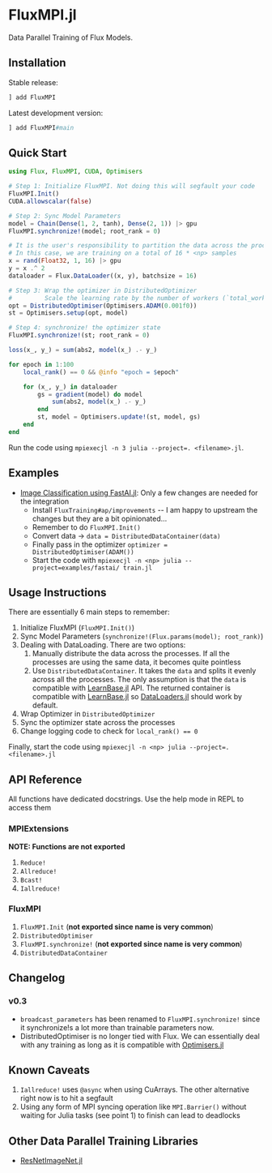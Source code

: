 # FluxMPI.jl

Data Parallel Training of Flux Models.

## Installation

Stable release:

```julia
] add FluxMPI
```

Latest development version:

```julia
] add FluxMPI#main
```

## Quick Start

```julia
using Flux, FluxMPI, CUDA, Optimisers

# Step 1: Initialize FluxMPI. Not doing this will segfault your code
FluxMPI.Init()
CUDA.allowscalar(false)

# Step 2: Sync Model Parameters
model = Chain(Dense(1, 2, tanh), Dense(2, 1)) |> gpu
FluxMPI.synchronize!(model; root_rank = 0)

# It is the user's responsibility to partition the data across the processes
# In this case, we are training on a total of 16 * <np> samples
x = rand(Float32, 1, 16) |> gpu
y = x .^ 2
dataloader = Flux.DataLoader((x, y), batchsize = 16)

# Step 3: Wrap the optimizer in DistributedOptimizer
#         Scale the learning rate by the number of workers (`total_workers()`).
opt = DistributedOptimiser(Optimisers.ADAM(0.001f0))
st = Optimisers.setup(opt, model)

# Step 4: synchronize! the optimizer state
FluxMPI.synchronize!(st; root_rank = 0)

loss(x_, y_) = sum(abs2, model(x_) .- y_)

for epoch in 1:100
    local_rank() == 0 && @info "epoch = $epoch"

    for (x_, y_) in dataloader
        gs = gradient(model) do model
            sum(abs2, model(x_) .- y_)
        end
        st, model = Optimisers.update!(st, model, gs)
    end
end
```

Run the code using `mpiexecjl -n 3 julia --project=. <filename>.jl`.

## Examples

* [Image Classification using FastAI.jl](/examples/fastai/train.jl): Only a few changes are needed for the integration
  * Install `FluxTraining#ap/improvements` -- I am happy to upstream the changes but they are a bit opinionated...
  * Remember to do `FluxMPI.Init()`
  * Convert data -> `data = DistributedDataContainer(data)`
  * Finally pass in the optimizer `optimizer = DistributedOptimiser(ADAM())`
  * Start the code with `mpiexecjl -n <np> julia --project=examples/fastai/ train.jl`

## Usage Instructions

There are essentially 6 main steps to remember:

1. Initialize FluxMPI (`FluxMPI.Init()`)
2. Sync Model Parameters (`synchronize!(Flux.params(model); root_rank)`)
3. Dealing with DataLoading. There are two options:
   1. Manually distribute the data across the processes. If all the processes are using the same data, it becomes quite pointless
   2. Use `DistributedDataContainer`. It takes the `data` and splits it evenly across all the processes. The only assumption is that the `data` is compatible with [LearnBase.jl](https://github.com/JuliaML/LearnBase.jl) API. The returned container is compatible with [LearnBase.jl](https://github.com/JuliaML/LearnBase.jl) so [DataLoaders.jl](https://lorenzoh.github.io/DataLoaders.jl/dev/) should work by default.
4. Wrap Optimizer in `DistributedOptimizer`
5. Sync the optimizer state across the processes
6. Change logging code to check for `local_rank() == 0`

Finally, start the code using `mpiexecjl -n <np> julia --project=. <filename>.jl`

## API Reference

All functions have dedicated docstrings. Use the help mode in REPL to access them

### MPIExtensions

**NOTE: Functions are not exported**

1. `Reduce!`
2. `Allreduce!`
3. `Bcast!`
4. `Iallreduce!`

### FluxMPI

1. `FluxMPI.Init` (**not exported since name is very common**)
2. `DistributedOptimiser`
3. `FluxMPI.synchronize!` (**not exported since name is very common**)
4. `DistributedDataContainer`

## Changelog

### v0.3

* `broadcast_parameters` has been renamed to `FluxMPI.synchronize!` since it synchronize!s a lot more than trainable parameters now.
* DistributedOptimiser is no longer tied with Flux. We can essentially deal with any training as long as it is compatible with [Optimisers.jl](https://github.com/FluxML/Optimisers.jl)

## Known Caveats

1. `Iallreduce!` uses `@async` when using CuArrays. The other alternative right now is to hit a segfault
2. Using any form of MPI syncing operation like `MPI.Barrier()` without waiting for Julia tasks (see point 1) to finish can lead to deadlocks

## Other Data Parallel Training Libraries

* [ResNetImageNet.jl](https://github.com/DhairyaLGandhi/ResNetImageNet.jl)
